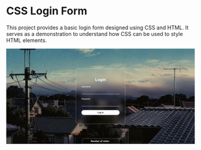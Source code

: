 # CSS Login Form

This project provides a basic login form designed using CSS and HTML. It serves as a demonstration to understand how CSS can be used to style HTML elements.

![Login Form](login.png)

